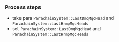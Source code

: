 ### Process steps
- take para `ParachainSystem::LastDmqMqcHead` and `ParachainSystem::LastHrmpMqcHeads`
- set `ParachainSystem::LastDmqMqcHead` and `ParachainSystem::LastHrmpMqcHeads`
